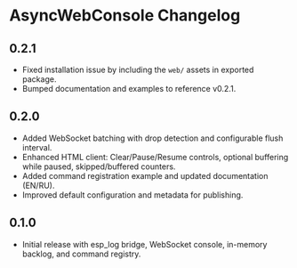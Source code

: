 # AsyncWebConsole Changelog

## 0.2.1
- Fixed installation issue by including the `web/` assets in exported package.
- Bumped documentation and examples to reference v0.2.1.

## 0.2.0
- Added WebSocket batching with drop detection and configurable flush interval.
- Enhanced HTML client: Clear/Pause/Resume controls, optional buffering while paused, skipped/buffered counters.
- Added command registration example and updated documentation (EN/RU).
- Improved default configuration and metadata for publishing.

## 0.1.0
- Initial release with esp_log bridge, WebSocket console, in-memory backlog, and command registry.

